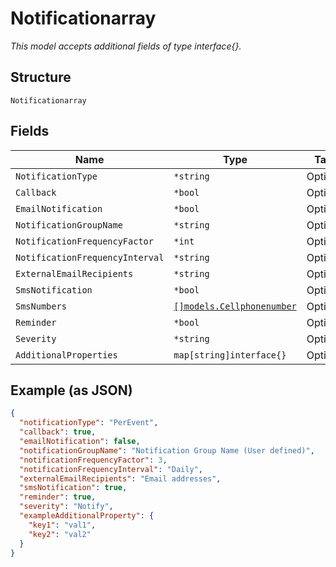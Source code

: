 
# Notificationarray

*This model accepts additional fields of type interface{}.*

## Structure

`Notificationarray`

## Fields

| Name | Type | Tags | Description |
|  --- | --- | --- | --- |
| `NotificationType` | `*string` | Optional | - |
| `Callback` | `*bool` | Optional | - |
| `EmailNotification` | `*bool` | Optional | - |
| `NotificationGroupName` | `*string` | Optional | - |
| `NotificationFrequencyFactor` | `*int` | Optional | - |
| `NotificationFrequencyInterval` | `*string` | Optional | - |
| `ExternalEmailRecipients` | `*string` | Optional | - |
| `SmsNotification` | `*bool` | Optional | - |
| `SmsNumbers` | [`[]models.Cellphonenumber`](../../doc/models/cellphonenumber.md) | Optional | - |
| `Reminder` | `*bool` | Optional | - |
| `Severity` | `*string` | Optional | - |
| `AdditionalProperties` | `map[string]interface{}` | Optional | - |

## Example (as JSON)

```json
{
  "notificationType": "PerEvent",
  "callback": true,
  "emailNotification": false,
  "notificationGroupName": "Notification Group Name (User defined)",
  "notificationFrequencyFactor": 3,
  "notificationFrequencyInterval": "Daily",
  "externalEmailRecipients": "Email addresses",
  "smsNotification": true,
  "reminder": true,
  "severity": "Notify",
  "exampleAdditionalProperty": {
    "key1": "val1",
    "key2": "val2"
  }
}
```

